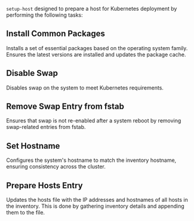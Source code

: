`setup-host` designed to prepare a host for Kubernetes deployment by performing the following tasks:

## Install Common Packages
Installs a set of essential packages based on the operating system family. Ensures the latest versions are installed and updates the package cache.

## Disable Swap
Disables swap on the system to meet Kubernetes requirements.

## Remove Swap Entry from fstab
Ensures that swap is not re-enabled after a system reboot by removing swap-related entries from fstab.

## Set Hostname
Configures the system's hostname to match the inventory hostname, ensuring consistency across the cluster.

## Prepare Hosts Entry
Updates the hosts file with the IP addresses and hostnames of all hosts in the inventory. This is done by gathering inventory details and appending them to the file.

